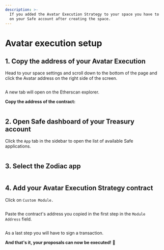 ```yaml
---
description: >-
  If you added the Avatar Execution Strategy to your space you have to enable it
  on your Safe account after creating the space.
---
```


# Avatar execution setup

## 1. Copy the address of your Avatar Execution

Head to your space settings and scroll down to the bottom of the page and click the Avatar address on the right side of the screen.

<figure><img src="../../.gitbook/assets/Screenshot 2023-04-26 at 11.11.39.png" alt=""><figcaption></figcaption></figure>

A new tab will open on the Etherscan explorer.&#x20;

**Copy the address of the contract:**

<figure><img src="../../.gitbook/assets/Screenshot 2023-04-26 at 11.14.28.png" alt=""><figcaption></figcaption></figure>

## 2. Open Safe dashboard of your Treasury account

Click the `App` tab in the sidebar to open the list of available Safe applications.

<figure><img src="../../.gitbook/assets/image.png" alt=""><figcaption></figcaption></figure>

## 3. Select the Zodiac app

<figure><img src="../../.gitbook/assets/Screenshot 2023-04-26 at 10.54.41.png" alt=""><figcaption></figcaption></figure>



## 4. Add your Avatar Execution Strategy contract

Click on `Custom Module.`

<figure><img src="../../.gitbook/assets/Screenshot 2023-04-26 at 11.04.24 (1).png" alt=""><figcaption></figcaption></figure>

Paste the contract's address you copied in the first step in the `Module Address` field.

<figure><img src="../../.gitbook/assets/Screenshot 2023-04-26 at 11.00.24.png" alt=""><figcaption></figcaption></figure>

As a last step you will have to sign a transaction.

**And that's it, your proposals can now be executed!** :tada:
